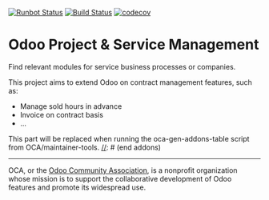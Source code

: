 [![Runbot Status](https://runbot.odoo-community.org/runbot/badge/flat/140/11.0.svg)](https://runbot.odoo-community.org/runbot/repo/github-com-oca-project-140)
[![Build Status](https://travis-ci.org/OCA/project.svg?branch=11.0)](https://travis-ci.org/OCA/project)
[![codecov](https://codecov.io/gh/OCA/project/branch/11.0/graph/badge.svg)](https://codecov.io/gh/OCA/project)

Odoo Project & Service Management
=================================

Find relevant modules for service business processes or companies.

This project aims to extend Odoo on contract management features, such as:

  * Manage sold hours in advance
  * Invoice on contract basis
  * ...


[//]: # (addons)
This part will be replaced when running the oca-gen-addons-table script from OCA/maintainer-tools.
[//]: # (end addons)


----

OCA, or the [Odoo Community Association](http://odoo-community.org/), is a nonprofit organization whose
mission is to support the collaborative development of Odoo features and
promote its widespread use.
